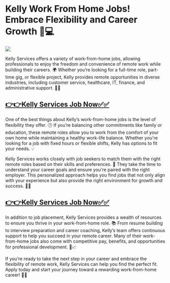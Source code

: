 # Kelly Work From Home Jobs! Embrace Flexibility and Career Growth 🏡💻

![](https://i.imgur.com/DEy2W76.jpeg)

Kelly Services offers a variety of work-from-home jobs, allowing professionals to enjoy the freedom and convenience of remote work while building their careers. 🌍 Whether you’re looking for a full-time role, part-time gig, or flexible project, Kelly provides remote opportunities in diverse industries, including customer service, healthcare, IT, finance, and administrative support. 💼✨

## [**👉👉Kelly Services Job Now✅✅**](https://usa-new-jobs.blogspot.com/2025/01/kelly-services-job.html)

One of the best things about Kelly’s work-from-home jobs is the level of flexibility they offer. 🕒 If you’re balancing other commitments like family or education, these remote roles allow you to work from the comfort of your own home while maintaining a healthy work-life balance. Whether you're looking for a job with fixed hours or flexible shifts, Kelly has options to fit your needs. 💡

Kelly Services works closely with job seekers to match them with the right remote roles based on their skills and preferences. 🤝 They take the time to understand your career goals and ensure you're paired with the right employer. This personalized approach helps you find jobs that not only align with your experience but also provide the right environment for growth and success. 🌱💼

## [**👉👉Kelly Services Job Now✅✅**](https://usa-new-jobs.blogspot.com/2025/01/kelly-services-job.html)

In addition to job placement, Kelly Services provides a wealth of resources to ensure you thrive in your work-from-home role. 📚 From resume building to interview preparation and career coaching, Kelly’s team offers continuous support to help you succeed in your remote career. Many of their work-from-home jobs also come with competitive pay, benefits, and opportunities for professional development. 💸📈

If you’re ready to take the next step in your career and embrace the flexibility of remote work, Kelly Services can help you find the perfect fit. Apply today and start your journey toward a rewarding work-from-home career! 🌟🚀
